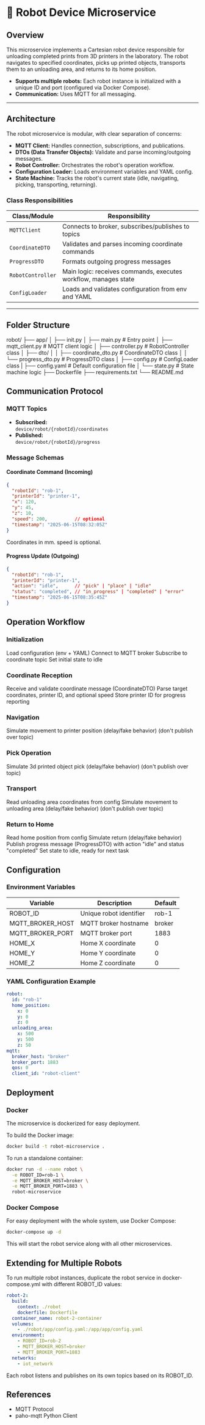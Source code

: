 # 🤖 Robot Device Microservice

## Overview

This microservice implements a Cartesian robot device responsible for unloading completed prints from 3D printers in the laboratory. The robot navigates to specified coordinates, picks up printed objects, transports them to an unloading area, and returns to its home position.

- **Supports multiple robots:** Each robot instance is initialized with a unique ID and port (configured via Docker Compose).
- **Communication:** Uses MQTT for all messaging.

---

## Architecture

The robot microservice is modular, with clear separation of concerns:

- **MQTT Client:** Handles connection, subscriptions, and publications.
- **DTOs (Data Transfer Objects):** Validate and parse incoming/outgoing messages.
- **Robot Controller:** Orchestrates the robot's operation workflow.
- **Configuration Loader:** Loads environment variables and YAML config.
- **State Machine:** Tracks the robot's current state (idle, navigating, picking, transporting, returning).

### Class Responsibilities

| Class/Module         | Responsibility                                                      |
|----------------------|---------------------------------------------------------------------|
| `MQTTClient`         | Connects to broker, subscribes/publishes to topics                  |
| `CoordinateDTO`      | Validates and parses incoming coordinate commands                   |
| `ProgressDTO`        | Formats outgoing progress messages                                  |
| `RobotController`    | Main logic: receives commands, executes workflow, manages state     |
| `ConfigLoader`       | Loads and validates configuration from env and YAML                 |

---

## Folder Structure
robot/ 
├── app/ 
│ ├── init.py 
│ ├── main.py # Entry point 
│ ├── mqtt_client.py # MQTT client logic 
│ ├── controller.py # RobotController class 
│ ├── dto/ 
│ │ ├── coordinate_dto.py # CoordinateDTO class 
│ │ └── progress_dto.py # ProgressDTO class 
│ ├── config.py # ConfigLoader class 
| ├── config.yaml # Default configuration file
│ └── state.py # State machine logic 
├── Dockerfile 
├── requirements.txt 
└── README.md


## Communication Protocol

### MQTT Topics

- **Subscribed:**  
  `device/robot/{robotId}/coordinates`
- **Published:**  
  `device/robot/{robotId}/progress`

### Message Schemas

#### Coordinate Command (Incoming)

```json
{
  "robotId": "rob-1",
  "printerId": "printer-1",
  "x": 120,
  "y": 45,
  "z": 10,
  "speed": 200,          // optional
  "timestamp": "2025-06-15T08:32:05Z"
}
```

Coordinates in mm.
speed is optional.

#### Progress Update (Outgoing)

```json
{
  "robotId": "rob-1",
  "printerId": "printer-1",
  "action": "idle",      // "pick" | "place" | "idle"
  "status": "completed", // "in_progress" | "completed" | "error"
  "timestamp": "2025-06-15T08:35:45Z"
}
```

## Operation Workflow

### Initialization
Load configuration (env + YAML)
Connect to MQTT broker
Subscribe to coordinate topic
Set initial state to idle

### Coordinate Reception
Receive and validate coordinate message (CoordinateDTO)
Parse target coordinates, printer ID, and optional speed
Store printer ID for progress reporting

### Navigation
Simulate movement to printer position (delay/fake behavior)
(don't publish over topic)

### Pick Operation
Simulate 3d printed object pick (delay/fake behavior)
(don't publish over topic)

### Transport
Read unloading area coordinates from config
Simulate movement to unloading area (delay/fake behavior)
(don't publish over topic)

### Return to Home
Read home position from config
Simulate return (delay/fake behavior)
Publish progress message (ProgressDTO) with action "idle" and status "completed"
Set state to idle, ready for next task


## Configuration
### Environment Variables

| Variable            | Description                | Default     |
|---------------------|----------------------------|-------------|
| ROBOT_ID            | Unique robot identifier    | rob-1       |
| MQTT_BROKER_HOST    | MQTT broker hostname       | broker      |
| MQTT_BROKER_PORT    | MQTT broker port           | 1883        |
| HOME_X              | Home X coordinate          | 0           |
| HOME_Y              | Home Y coordinate          | 0           |
| HOME_Z              | Home Z coordinate          | 0           |

### YAML Configuration Example
```yaml
robot:
  id: "rob-1"
  home_position:
    x: 0
    y: 0
    z: 0
  unloading_area:
    x: 500
    y: 500
    z: 50
mqtt:
  broker_host: "broker"
  broker_port: 1883
  qos: 0
  client_id: "robot-client"
```

## Deployment
### Docker
The microservice is dockerized for easy deployment.

To build the Docker image:
```bash
docker build -t robot-microservice .
```

To run a standalone container:
```bash
docker run -d --name robot \
  -e ROBOT_ID=rob-1 \
  -e MQTT_BROKER_HOST=broker \
  -e MQTT_BROKER_PORT=1883 \
  robot-microservice
```

### Docker Compose
For easy deployment with the whole system, use Docker Compose:

```bash
docker-compose up -d
```

This will start the robot service along with all other microservices.

## Extending for Multiple Robots
To run multiple robot instances, duplicate the robot service in docker-compose.yml with different ROBOT_ID values:

```yaml
robot-2:
  build:
    context: ./robot
    dockerfile: Dockerfile
  container_name: robot-2-container
  volumes:
    - ./robot/app/config.yaml:/app/app/config.yaml
  environment:
    - ROBOT_ID=rob-2
    - MQTT_BROKER_HOST=broker
    - MQTT_BROKER_PORT=1883
  networks:
    - iot_network
```

Each robot listens and publishes on its own topics based on its ROBOT_ID.

## References
- MQTT Protocol
- paho-mqtt Python Client
